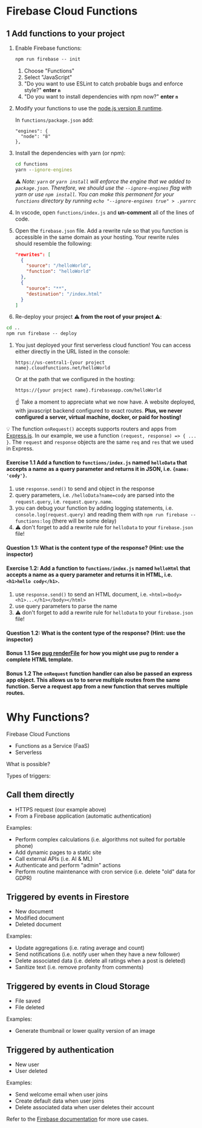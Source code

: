 # Firebase Cloud Functions

## 1 Add functions to your project

1. Enable Firebase functions:
   ```cmd
   npm run firebase -- init
   ```
   
   1. Choose "Functions"
   1. Select "JavaScript"
   1. "Do you want to use ESLint to catch probable bugs and enforce style?" **enter `n`**
   1. "Do you want to install dependencies with npm now?" **enter `n`**

1. Modify your functions to use the [node.js version 8 runtime](https://firebase.google.com/docs/functions/manage-functions#set_nodejs_version).

   In `functions/package.json` add:
   ```
   "engines": {
     "node": "8"
   },
   ```

1. Install the dependencies with yarn (or npm):
   ```cmd
   cd functions
   yarn --ignore-engines
   ```

   ⚠️ _Note: `yarn` or `yarn install` will enforce the engine that we added to `package.json`. Therefore, we should use the `--ignore-engines` flag with yarn or use `npm install`. You can make this permanent for your `functions` directory by running `echo "--ignore-engines true" > .yarnrc`_

1. In vscode, open `functions/index.js` and **un-comment** all of the lines of code.

1. Open the `firebase.json` file. Add a rewrite rule so that you function is accessible in the same domain as your hosting. Your rewrite rules should resemble the following:
   ```json
   "rewrites": [
     {
       "source": "/helloWorld",
       "function": "helloWorld"
     },
     {
       "source": "**",
       "destination": "/index.html"
     }
   ]
   ```

1. Re-deploy your project **⚠️ from the root of your project ⚠️**:
```cmd
cd ..
npm run firebase -- deploy
```

1. You just deployed your first serverless cloud function! You can access either directly in the URL listed in the console:
   
   `https://us-central1-{your project name}.cloudfunctions.net/helloWorld`

   Or at the path that we configured in the hosting:

   `https://{your project name}.firebaseapp.com/helloWorld`

   ☝️ Take a moment to appreciate what we now have. A website deployed, with javascript backend configured to exact routes. **Plus, we never configured a server, virtual machine, docker, or paid for hosting!**

💡 The function `onRequest()` accepts supports routers and apps from [Express.js](https://expressjs.com/fr/). In our example, we use a function `(request, response) => { ... }`. The `request` and `response` objects are the same `req` and `res` that we used in Express.

#### Exercise 1.1 Add a function to `functions/index.js` named `helloData` that accepts a name as a query parameter and returns it in JSON, i.e. `{name: 'cody'}`.

1. use `response.send()` to send and object in the response
1. query parameters, i.e. `/helloData?name=cody` are parsed into the `request.query`, i.e. `request.query.name`.
1. you can debug your function by adding logging statements, i.e. `console.log(request.query)` and reading them with `npm run firebase -- functions:log` (there will be some delay)
1. ⚠️ don't forget to add a rewrite rule for `helloData` to your `firebase.json` file!

#### Question 1.1: What is the content type of the response? (Hint: use the inspector)

#### Exercise 1.2: Add a function to `functions/index.js` named `helloHtml` that accepts a name as a query parameter and returns it in HTML, i.e. `<h1>hello cody</h1>`.

1. use `response.send()` to send an HTML document, i.e. `<html><body><h1>...</h1></body></html>`
1. use query parameters to parse the name
1. ⚠️ don't forget to add a rewrite rule for `helloData` to your `firebase.json` file!

#### Question 1.2: What is the content type of the response? (Hint: use the inspector)

#### Bonus 1.1 See [pug renderFile](https://pugjs.org/api/reference.html#pugrenderfilepath-options-callback) for how you might use pug to render a complete HTML template.

#### Bonus 1.2 The `onRequest` function handler can also be passed an express app object. This allows us to to serve multiple routes from the same function. Serve a request app from a new function that serves multiple routes.

# Why Functions?

Firebase Cloud Functions
- Functions as a Service (FaaS)
- Serverless

What is possible?

Types of triggers:

## Call them directly

- HTTPS request (our example above)
- From a Firebase application (automatic authentication)

Examples:
- Perform complex calculations (i.e. algorithms not suited for portable phone)
- Add dynamic pages to a static site
- Call external APIs (i.e. AI & ML)
- Authenticate and perform "admin" actions
- Perform routine maintenance with cron service (i.e. delete "old" data for GDPR)

## Triggered by events in Firestore

- New document
- Modified document
- Deleted document

Examples:
- Update aggregations (i.e. rating average and count)
- Send notifications (i.e. notify user when they have a new follower)
- Delete associated data (i.e. delete all ratings when a post is deleted)
- Sanitize text (i.e. remove profanity from comments)

## Triggered by events in Cloud Storage

- File saved
- File deleted

Examples:
- Generate thumbnail or lower quality version of an image

## Triggered by authentication

- New user
- User deleted

Examples:
- Send welcome email when user joins
- Create default data when user joins
- Delete associated data when user deletes their account

Refer to the [Firebase documentation](https://firebase.google.com/docs/functions/use-cases) for more use cases.


